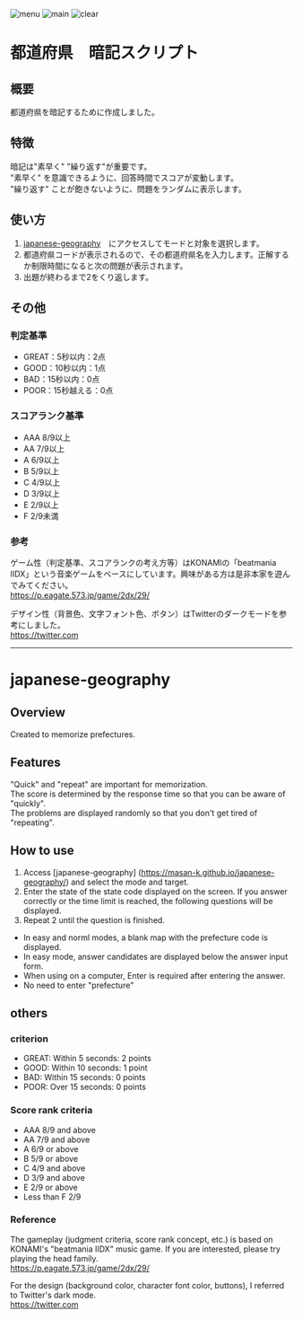 ![menu](https://masan-k.github.io/japanese-geography/img/demo_menu.png "menu")
![main](https://masan-k.github.io/japanese-geography/img/demo_main.png "main")
![clear](https://masan-k.github.io/japanese-geography/img/demo_clear.png "clear")

# 都道府県　暗記スクリプト

## 概要
都道府県を暗記するために作成しました。

## 特徴
暗記は"素早く" "繰り返す"が重要です。<br>
"素早く" を意識できるように、回答時間でスコアが変動します。<br>
"繰り返す" ことが飽きないように、問題をランダムに表示します。<br>


## 使い方
1. [japanese-geography](https://masan-k.github.io/japanese-geography/)　にアクセスしてモードと対象を選択します。
2. 都道府県コードが表示されるので、その都道府県名を入力します。正解するか制限時間になると次の問題が表示されます。
3. 出題が終わるまで2をくり返します。

## その他

### 判定基準
* GREAT：5秒以内：2点
* GOOD：10秒以内：1点
* BAD：15秒以内：0点
* POOR：15秒越える：0点

### スコアランク基準
* AAA  8/9以上
* AA 7/9以上
* A 6/9以上
* B 5/9以上
* C 4/9以上
* D 3/9以上
* E 2/9以上
* F 2/9未満

### 参考
ゲーム性（判定基準、スコアランクの考え方等）はKONAMIの「beatmania IIDX」という音楽ゲームをベースにしています。興味がある方は是非本家を遊んでみてください。<br>
https://p.eagate.573.jp/game/2dx/29/

デザイン性（背景色、文字フォント色、ボタン）はTwitterのダークモードを参考にしました。<br>
https://twitter.com

----

# japanese-geography


## Overview
Created to memorize prefectures.

## Features
"Quick" and "repeat" are important for memorization. <br>
The score is determined by the response time so that you can be aware of "quickly". <br>
The problems are displayed randomly so that you don't get tired of "repeating". <br>


## How to use
1. Access [japanese-geography] (https://masan-k.github.io/japanese-geography/) and select the mode and target.
2. Enter the state of the state code displayed on the screen. If you answer correctly or the time limit is reached, the following questions will be displayed.
3. Repeat 2 until the question is finished.


* In easy and norml modes, a blank map with the prefecture code is displayed.
* In easy mode, answer candidates are displayed below the answer input form.
* When using on a computer, Enter is required after entering the answer.
* No need to enter "prefecture"

## others

### criterion
* GREAT: Within 5 seconds: 2 points
* GOOD: Within 10 seconds: 1 point
* BAD: Within 15 seconds: 0 points
* POOR: Over 15 seconds: 0 points

### Score rank criteria
* AAA 8/9 and above
* AA 7/9 and above
* A 6/9 or above
* B 5/9 or above
* C 4/9 and above
* D 3/9 and above
* E 2/9 or above
* Less than F 2/9

### Reference
The gameplay (judgment criteria, score rank concept, etc.) is based on KONAMI's "beatmania IIDX" music game. If you are interested, please try playing the head family. <br>
https://p.eagate.573.jp/game/2dx/29/

For the design (background color, character font color, buttons), I referred to Twitter's dark mode. <br>
https://twitter.com
